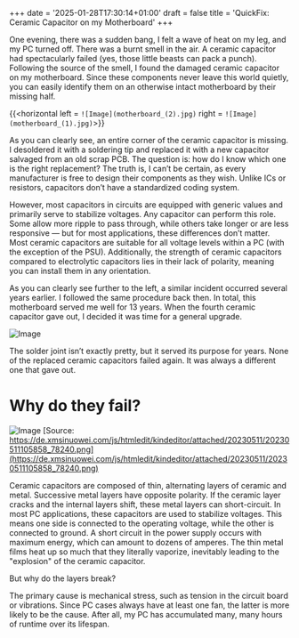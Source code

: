 +++
date = '2025-01-28T17:30:14+01:00'
draft = false
title = 'QuickFix: Ceramic Capacitor on my Motherboard'
+++

One evening, there was a sudden bang, I felt a wave of heat on my leg, and my PC turned off. There was a burnt smell in the air. A ceramic capacitor had spectacularly failed (yes, those little beasts can pack a punch). Following the source of the smell, I found the damaged ceramic capacitor on my motherboard. Since these components never leave this world quietly, you can easily identify them on an otherwise intact motherboard by their missing half.

{{<horizontal left = `![Image](motherboard_(2).jpg)` right = `![Image](motherboard_(1).jpg)`>}}

As you can clearly see, an entire corner of the ceramic capacitor is missing. I desoldered it with a soldering tip and replaced it with a new capacitor salvaged from an old scrap PCB. The question is: how do I know which one is the right replacement? The truth is, I can’t be certain, as every manufacturer is free to design their components as they wish. Unlike ICs or resistors, capacitors don’t have a standardized coding system.

However, most capacitors in circuits are equipped with generic values and primarily serve to stabilize voltages. Any capacitor can perform this role. Some allow more ripple to pass through, while others take longer or are less responsive — but for most applications, these differences don’t matter. Most ceramic capacitors are suitable for all voltage levels within a PC (with the exception of the PSU). Additionally, the strength of ceramic capacitors compared to electrolytic capacitors lies in their lack of polarity, meaning you can install them in any orientation.

As you can clearly see further to the left, a similar incident occurred several years earlier. I followed the same procedure back then. In total, this motherboard served me well for 13 years. When the fourth ceramic capacitor gave out, I decided it was time for a general upgrade.

![Image](motherboard_(3).jpg)


The solder joint isn’t exactly pretty, but it served its purpose for years. None of the replaced ceramic capacitors failed again. It was always a different one that gave out.

# Why do they fail?
![Image](extern.png)
[Source: https://de.xmsinuowei.com/js/htmledit/kindeditor/attached/20230511/20230511105858_78240.png](https://de.xmsinuowei.com/js/htmledit/kindeditor/attached/20230511/20230511105858_78240.png)

Ceramic capacitors are composed of thin, alternating layers of ceramic and metal. Successive metal layers have opposite polarity. If the ceramic layer cracks and the internal layers shift, these metal layers can short-circuit. In most PC applications, these capacitors are used to stabilize voltages. This means one side is connected to the operating voltage, while the other is connected to ground. A short circuit in the power supply occurs with maximum energy, which can amount to dozens of amperes. The thin metal films heat up so much that they literally vaporize, inevitably leading to the "explosion" of the ceramic capacitor.

But why do the layers break?

The primary cause is mechanical stress, such as tension in the circuit board or vibrations. Since PC cases always have at least one fan, the latter is more likely to be the cause. After all, my PC has accumulated many, many hours of runtime over its lifespan.